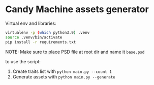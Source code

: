 # Candy Machine assets generator

Virtual env and libraries:
```bash
virtualenv -p (which python3.9) .venv
source .venv/bin/activate
pip install -r requirements.txt
```

NOTE: Make sure to place PSD file at root dir and name it `base.psd`

to use the script:
1. Create traits list with `python main.py --count 1`
2. Generate assets with `python main.py --generate`
